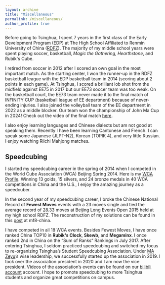 ```yaml
---
layout: archive
title: "Miscellaneous"
permalink: /miscellaneous/
author_profile: true
---
```


Before going to Tsinghua, I spent 7 years in the first class of the Early Development Program (EDP) at The High School Affiliated to Renmin University of China ([RDFZ](https://www.rdfz.cn/en/)). The majority of my middle school years were spent playing soccer, basketball, *Magic the Gathering*, *Hearthstone*, and Rubik's Cube. 

I retired from soccer in 2012 after I scored an own goal in the most important match. As the starting center, I won the runner-up in the RDFZ basketball league with the EDP basketball team in 2014 (scoring about 2 points in each game). At Tsinghua, I scored a brilliant lob shot from the midfield against EE75 in 2017 but our EE73 soccer team was too weak. On the basketball court, the EE73 team never made it to the final match of INFINITY CUP (basketball league of EE department) because of never-ending injuries. I also joined the volleyball team of the EE department in 2022 as a middle blocker. Our team won the championship of John Ma Cup in 2024! Check out the video of the final match [here](https://www.bilibili.com/video/BV1CT421y7QS).

I also enjoy learning languages and Chinese dialects but am not good at speaking them. Recently I have been learning Cantonese and French. I can speak some Japanese (JLPT-N2), Korean (TOPIK 4), and very little Russian. I enjoy watching Riichi Mahjong matches.

Speedcubing
------

I started my speedcubing career in the spring of 2014 when I competed in the World Cube Association (WCA) Beijing Spring 2014. Here is my [WCA Profile](https://www.worldcubeassociation.org/persons/2014ZHAN11). Winning 13 golds, 15 silvers, and 24 bronze medals in 40 WCA competitions in China and the U.S., I enjoy the amazing journey as a speedcuber.

In the second year of my speedcubing career, I broke the Chinese National Record of **Fewest Moves** events with a 23 moves single and tied the average record of 28.33 moves at Beijing Long Events Open 2015 held at my high school RDFZ. The reconstruction of my solutions can be found in this [post](http://bbs.mf8-china.com/forum.php?mod=viewthread&tid=105238&extra=page%3D2) at mf8-china.

I have competed in all 18 WCA events. Besides Fewest Moves, I have once ranked China TOP10 in **Rubik's Clock**, **Skewb**, and **Megaminx**. I once ranked 2nd in China on the “Sum of Ranks” Rankings in July 2017. After entering Tsinghua, I seldom practiced speedcubing and switched my focus to re-organizing Tsinghua’s Student Speedcubing Association. Under [MA Zeyu](https://mazeyu.github.io/)’s wise leadership, we successfully started up the association in 2019. I took over the association president in 2020 and I am now the vice president. Videos of the association’s events can be found on our [bilibili account](https://space.bilibili.com/1707749452/) account. I hope to promote speedcubing to more Tsinghua students and organize great competitions on campus.

